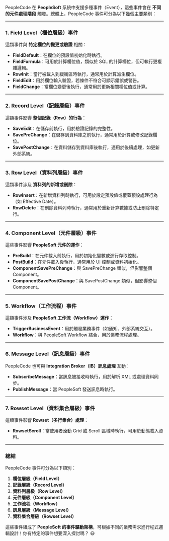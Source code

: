 PeopleCode 在 **PeopleSoft** 系統中支援多種事件（Event），這些事件會在 **不同的元件處理階段** 觸發。總體上，PeopleCode 事件可分為以下幾個主要類別：

---

### **1. Field Level（欄位層級）事件**
這類事件與 **特定欄位的變更或驗證** 相關：
- **FieldDefault**：在欄位的預設值初始化時執行。
- **FieldFormula**：可用於計算欄位值，類似於 SQL 的計算欄位，但可執行更複雜邏輯。
- **RowInit**：當行被載入到緩衝區時執行，通常用於計算派生欄位。
- **FieldEdit**：用於欄位輸入驗證，若條件不符合可顯示錯誤或警告。
- **FieldChange**：當欄位變更後執行，通常用於更新相關欄位值或計算。

---

### **2. Record Level（記錄層級）事件**
這類事件影響 **整個記錄（Row）的行為**：
- **SaveEdit**：在儲存前執行，用於驗證記錄的完整性。
- **SavePreChange**：在儲存到資料庫之前執行，通常用於計算或修改記錄欄位。
- **SavePostChange**：在資料儲存到資料庫後執行，適用於後續處理，如更新外部系統。

---

### **3. Row Level（資料列層級）事件**
這類事件涉及 **資料列的新增或刪除**：
- **RowInsert**：在新增資料列時執行，可用於設定預設值或覆蓋預設處理行為（如 Effective Date）。
- **RowDelete**：在刪除資料列時執行，通常用於重新計算數據或防止刪除特定行。

---

### **4. Component Level（元件層級）事件**
這些事件影響 **PeopleSoft 元件的運作**：
- **PreBuild**：在元件載入前執行，用於初始化變數或進行存取控制。
- **PostBuild**：在元件載入後執行，通常用於 UI 控制或資料初始化。
- **ComponentSavePreChange**：與 SavePreChange 類似，但影響整個 Component。
- **ComponentSavePostChange**：與 SavePostChange 類似，但影響整個 Component。

---

### **5. Workflow（工作流程）事件**
這類事件涉及 **PeopleSoft 工作流（Workflow）運作**：
- **TriggerBusinessEvent**：用於觸發業務事件（如通知、外部系統交互）。
- **Workflow**：與 PeopleSoft Workflow 結合，用於業務流程處理。

---

### **6. Message Level（訊息層級）事件**
PeopleCode 也可與 **Integration Broker（IB）訊息處理** 互動：
- **SubscribeMessage**：當訊息被接收時執行，用於解析 XML 或處理資料同步。
- **PublishMessage**：當 PeopleSoft 發送訊息時執行。

---

### **7. Rowset Level（資料集合層級）事件**
這類事件影響 **Rowset（多行集合）處理**：
- **RowsetScroll**：當使用者滾動 Grid 或 Scroll 區域時執行，可用於動態載入資料。

---

### **總結**
PeopleCode 事件可分為以下類別：
1. **欄位層級（Field Level）**
2. **記錄層級（Record Level）**
3. **資料列層級（Row Level）**
4. **元件層級（Component Level）**
5. **工作流程（Workflow）**
6. **訊息層級（Message Level）**
7. **資料集合層級（Rowset Level）**

這些事件組成了 **PeopleSoft 的事件驅動架構**，可根據不同的業務需求進行程式邏輯設計！你有特定的事件想要深入探討嗎？ 😃